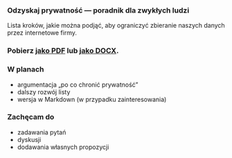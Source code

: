 ### Odzyskaj prywatność — poradnik dla zwykłych ludzi

Lista kroków, jakie można podjąć, aby ograniczyć zbieranie naszych danych przez internetowe firmy.

### Pobierz [jako PDF](https://github.com/azsdaja/OdzyskajPrywatnosc/raw/master/Odzyskaj%20prywatno%C5%9B%C4%87.pdf) lub [jako DOCX](https://github.com/azsdaja/OdzyskajPrywatnosc/raw/master/Odzyskaj%20prywatno%C5%9B%C4%87.docx).

### W planach
- argumentacja „po co chronić prywatność”
- dalszy rozwój listy
- wersja w Markdown (w przypadku zainteresowania)

### Zachęcam do
- zadawania pytań
- dyskusji
- dodawania własnych propozycji
